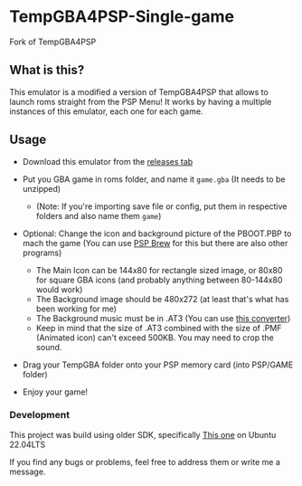 # TempGBA4PSP-Single-game

Fork of TempGBA4PSP

## What is this?
This emulator is a modified a version of TempGBA4PSP that allows to launch roms straight from the PSP Menu! It works by having a multiple instances of this emulator, each one for each game.

## Usage
- Download this emulator from the [releases tab](https://github.com/GrabowskiDev/TempGBA4PSP-Single-game/releases)
- Put you GBA game in roms folder, and name it `game.gba` (It needs to be unzipped)
  - (Note: If you're importing save file or config, put them in respective folders and also name them `game`)
- Optional: Change the icon and background picture of the PBOOT.PBP to mach the game (You can use [PSP Brew](https://www.brewology.com/downloads/download.php?id=5487&mcid=1) for this but there are also other programs)
  - The Main Icon can be 144x80 for rectangle sized image, or 80x80 for square GBA icons (and probably anything between 80-144x80 would work)
  - The Background image should be 480x272 (at least that's what has been working for me)
  - The Background music must be in .AT3 (You can use [this converter](https://www.modconsoles.fr/club-articles.html/pc/at9at3-converter-v23-r36/))
  - Keep in mind that the size of .AT3 combined with the size of .PMF (Animated icon) can't exceed 500KB. You may need to crop the sound.

- Drag your TempGBA folder onto your PSP memory card (into PSP/GAME folder)
- Enjoy your game!

### Development
This project was build using older SDK, specifically [This one](https://github.com/PSP-Archive/ARK-4/tree/main/contrib/PC/PSPSDK) on Ubuntu 22.04LTS

If you find any bugs or problems, feel free to address them or write me a message.
